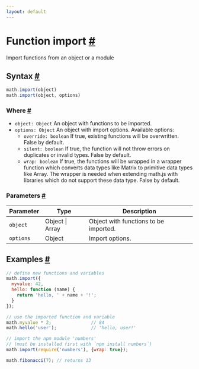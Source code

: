 ```yaml
---
layout: default
---
```


<!-- Note: This file is automatically generated from source code comments. Changes made in this file will be overridden. -->

<h1 id="function-import">Function import <a href="#function-import" title="Permalink">#</a></h1>

Import functions from an object or a module


<h2 id="syntax">Syntax <a href="#syntax" title="Permalink">#</a></h2>

```js
math.import(object)
math.import(object, options)
```

<h3 id="where">Where <a href="#where" title="Permalink">#</a></h3>

- `object: Object`
  An object with functions to be imported.
- `options: Object` An object with import options. Available options:
  - `override: boolean`
    If true, existing functions will be overwritten. False by default.
  - `silent: boolean`
    If true, the function will not throw errors on duplicates or invalid
    types. False by default.
  - `wrap: boolean`
    If true, the functions will be wrapped in a wrapper function
    which converts data types like Matrix to primitive data types like Array.
    The wrapper is needed when extending math.js with libraries which do not
    support these data type. False by default.

<h3 id="parameters">Parameters <a href="#parameters" title="Permalink">#</a></h3>

Parameter | Type | Description
--------- | ---- | -----------
`object` | Object &#124; Array | Object with functions to be imported.
`options` | Object | Import options.

<h2 id="examples">Examples <a href="#examples" title="Permalink">#</a></h2>

```js
// define new functions and variables
math.import({
  myvalue: 42,
  hello: function (name) {
    return 'hello, ' + name + '!';
  }
});

// use the imported function and variable
math.myvalue * 2;               // 84
math.hello('user');             // 'hello, user!'

// import the npm module 'numbers'
// (must be installed first with `npm install numbers`)
math.import(require('numbers'), {wrap: true});

math.fibonacci(7); // returns 13
```


